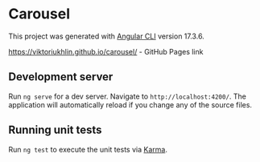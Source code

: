 # Carousel

This project was generated with [Angular CLI](https://github.com/angular/angular-cli) version 17.3.6.

https://viktoriukhlin.github.io/carousel/ - GitHub Pages link

## Development server

Run `ng serve` for a dev server. Navigate to `http://localhost:4200/`. The application will automatically reload if you change any of the source files.

## Running unit tests

Run `ng test` to execute the unit tests via [Karma](https://karma-runner.github.io).


